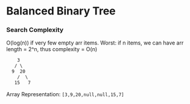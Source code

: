 # Balanced Binary Tree

### Search Complexity

O(log(n)) if very few empty arr items.
Worst: if n items, we can have arr length = 2^n,
thus complexity = O(n)

```txt
    3
   / \
  9  20
    /  \
   15   7
```
Array Representation: `[3,9,20,null,null,15,7]`
